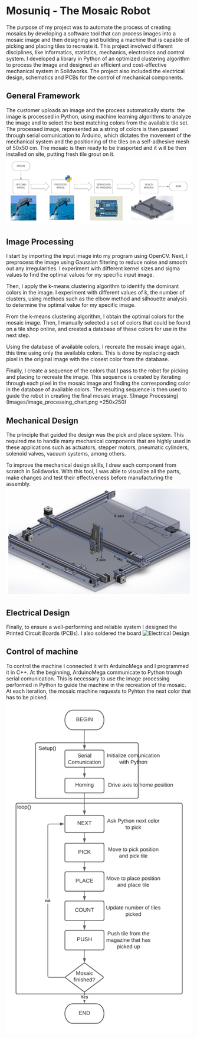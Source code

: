 # Mosuniq - The Mosaic Robot

The purpose of my project was to automate the process of creating mosaics by developing a software tool that can process images into a mosaic image and then designing and building a machine that is capable of picking and placing tiles to recreate it. This  project involved different disciplines, like informatics, statistics, mechanics, electronics and control system.
I developed a library in Python of an optimized clustering algorithm to process the image and designed an efficient and cost-effective mechanical system in Solidworks. The project also included the electrical design, schematics and PCBs for the control of mechanical components.

## General Framework
The customer uploads an image and the process automatically starts: the image is processed in Python, using machine learning algorithms to analyze the image and to select the best matching colors from the available tile set. The processed image, represented as a string of colors is then passed through serial comunication to Arduino, which dictates the movement of the mechanical system and the positioning of the tiles on a self-adhesive mesh of 50x50 cm. The mosaic is then ready to be trasported and it will be then installed on site, putting fresh tile grout on it.
![General workflow](Images/Automationdiagram.png)

## Image Processing
I start by importing the input image into my program using OpenCV. Next, I preprocess the image using Gaussian filtering to reduce noise and smooth out any irregularities. I experiment with different kernel sizes and sigma values to find the optimal values for my specific input image.

Then, I apply the k-means clustering algorithm to identify the dominant colors in the image. I experiment with different values of k, the number of clusters, using methods such as the elbow method and silhouette analysis to determine the optimal value for my specific image. 

From the k-means clustering algorithm, I obtain the optimal colors for the mosaic image. Then, I manually selected a set of colors that could be found on a tile shop online, and created a database of these colors for use in the next step.

Using the database of available colors, I recreate the mosaic image again, this time using only the available colors. This is done by replacing each pixel in the original image with the closest color from the database. 

Finally, I create a sequence of the colors that I pass to the robot for picking and placing to recreate the image. This sequence is created by iterating through each pixel in the mosaic image and finding the corresponding color in the database of available colors. The resulting sequence is then used to guide the robot in creating the final mosaic image.
![Image Processing](Images/image_processing_chart.png  =250x250)

## Mechanical Design

The principle that guided the design was the pick and place system. This required me to handle many mechanical components that are highly used in these applications such as actuators, stepper motors, pneumatic cylinders, solenoid valves, vacuum systems, among others.

To improve the mechanical design skills, I drew each component from scratch in Solidworks. With this tool, I was able to visualize all the parts, make changes and test their effectiveness before manufacturing the assembly.
![Mechanial Design](Images/Machine_axis.jpg.png)

## Electrical Design
Finally, to ensure a well-performing and reliable system I designed the Printed Circuit Boards (PCBs). I also soldered the board
![Electrical Design](Images/PCB_assembly.png)

## Control of machine
To control the machine I connected it with ArduinoMega and I programmed it in C++. At the beginning, ArduinoMega communicate to Python trough serial comunication. This is necessary to use the image processing performed in Python to guide the machine in the recreation of the mosaic. At each iteration, the mosaic machine requests to Pyhton the next color that has to be picked.
![Electrical Design](Images/Control_structure.png)
